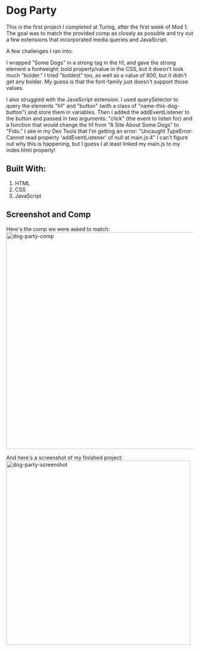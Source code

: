 # Dog Party
This is the first project I completed at Turing, after the first week of Mod 1. The goal was to match the provided comp as closely as possible and try out a few extensions that incorporated media queries and JavaScript. 

A few challenges I ran into: 

I wrapped "Some Dogs" in a strong tag in the h1, and gave the strong element a fontweight: bold property/value in the CSS, but it doesn't look much "bolder." I tried "boldest" too, as well as a value of 900, but it didn't get any bolder. My guess is that the font-family just doesn't support those values. 

I also struggled with the JavaScript extension. I used querySelector to query the elements "h1" and "button" (with a class of "name-this-dog-button") and store them in variables. Then I added the addEventListener to the button and passed in two arguments: "click" (the event to listen for) and a function that would change the h1 from "A Site About Some Dogs" to "Fido." I see in my Dev Tools that I'm getting an error: "Uncaught TypeError: Cannot read property 'addEventListener' of null at main.js:4" I can't figure out why this is happening, but I guess I at least linked my main.js to my index.html properly!

## Built With:
1. HTML
2. CSS
3. JavaScript

## Screenshot and Comp
Here's the comp we were asked to match: 
<img width="583" alt="dog-party-comp" src="https://user-images.githubusercontent.com/43555476/49345363-ef6c6b80-f640-11e8-9566-1cb04b67aea6.png">

And here's a screenshot of my finished project:
<img width="495" alt="dog-party-screenshot" src="https://user-images.githubusercontent.com/43555476/49345301-255d2000-f640-11e8-964b-95adc9d2c039.png">
